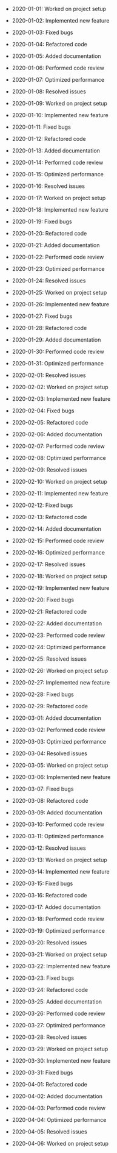 
- 2020-01-01: Worked on project setup

- 2020-01-02: Implemented new feature

- 2020-01-03: Fixed bugs

- 2020-01-04: Refactored code

- 2020-01-05: Added documentation

- 2020-01-06: Performed code review

- 2020-01-07: Optimized performance

- 2020-01-08: Resolved issues

- 2020-01-09: Worked on project setup

- 2020-01-10: Implemented new feature

- 2020-01-11: Fixed bugs

- 2020-01-12: Refactored code

- 2020-01-13: Added documentation

- 2020-01-14: Performed code review

- 2020-01-15: Optimized performance

- 2020-01-16: Resolved issues

- 2020-01-17: Worked on project setup

- 2020-01-18: Implemented new feature

- 2020-01-19: Fixed bugs

- 2020-01-20: Refactored code

- 2020-01-21: Added documentation

- 2020-01-22: Performed code review

- 2020-01-23: Optimized performance

- 2020-01-24: Resolved issues

- 2020-01-25: Worked on project setup

- 2020-01-26: Implemented new feature

- 2020-01-27: Fixed bugs

- 2020-01-28: Refactored code

- 2020-01-29: Added documentation

- 2020-01-30: Performed code review

- 2020-01-31: Optimized performance

- 2020-02-01: Resolved issues

- 2020-02-02: Worked on project setup

- 2020-02-03: Implemented new feature

- 2020-02-04: Fixed bugs

- 2020-02-05: Refactored code

- 2020-02-06: Added documentation

- 2020-02-07: Performed code review

- 2020-02-08: Optimized performance

- 2020-02-09: Resolved issues

- 2020-02-10: Worked on project setup

- 2020-02-11: Implemented new feature

- 2020-02-12: Fixed bugs

- 2020-02-13: Refactored code

- 2020-02-14: Added documentation

- 2020-02-15: Performed code review

- 2020-02-16: Optimized performance

- 2020-02-17: Resolved issues

- 2020-02-18: Worked on project setup

- 2020-02-19: Implemented new feature

- 2020-02-20: Fixed bugs

- 2020-02-21: Refactored code

- 2020-02-22: Added documentation

- 2020-02-23: Performed code review

- 2020-02-24: Optimized performance

- 2020-02-25: Resolved issues

- 2020-02-26: Worked on project setup

- 2020-02-27: Implemented new feature

- 2020-02-28: Fixed bugs

- 2020-02-29: Refactored code

- 2020-03-01: Added documentation

- 2020-03-02: Performed code review

- 2020-03-03: Optimized performance

- 2020-03-04: Resolved issues

- 2020-03-05: Worked on project setup

- 2020-03-06: Implemented new feature

- 2020-03-07: Fixed bugs

- 2020-03-08: Refactored code

- 2020-03-09: Added documentation

- 2020-03-10: Performed code review

- 2020-03-11: Optimized performance

- 2020-03-12: Resolved issues

- 2020-03-13: Worked on project setup

- 2020-03-14: Implemented new feature

- 2020-03-15: Fixed bugs

- 2020-03-16: Refactored code

- 2020-03-17: Added documentation

- 2020-03-18: Performed code review

- 2020-03-19: Optimized performance

- 2020-03-20: Resolved issues

- 2020-03-21: Worked on project setup

- 2020-03-22: Implemented new feature

- 2020-03-23: Fixed bugs

- 2020-03-24: Refactored code

- 2020-03-25: Added documentation

- 2020-03-26: Performed code review

- 2020-03-27: Optimized performance

- 2020-03-28: Resolved issues

- 2020-03-29: Worked on project setup

- 2020-03-30: Implemented new feature

- 2020-03-31: Fixed bugs

- 2020-04-01: Refactored code

- 2020-04-02: Added documentation

- 2020-04-03: Performed code review

- 2020-04-04: Optimized performance

- 2020-04-05: Resolved issues

- 2020-04-06: Worked on project setup
